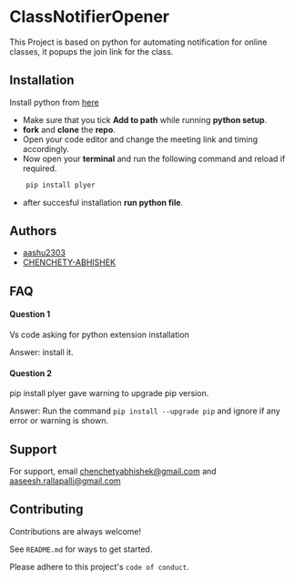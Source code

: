 
# ClassNotifierOpener

This Project is based on python for automating notification for online classes, it popups the join link for the class.
## Installation

Install python from [here](https://www.python.org/downloads/)

- Make sure that you tick **Add to path** while running **python setup**.
- **fork** and **clone** the **repo**.
- Open your code editor and change the meeting link and timing accordingly.
- Now open your **terminal** and run the following command and reload if required.
```sh
    pip install plyer
```
- after succesful installation **run python file**.
## Authors

- [aashu2303](https://github.com/aashu2303)
- [CHENCHETY-ABHISHEK](https://github.com/CHENCHETY-ABHISHEK) 

  
## FAQ

#### Question 1 
Vs code asking for python extension installation

Answer: install it.



#### Question 2
pip install plyer gave warning to upgrade pip version.

Answer: Run the command `pip install --upgrade pip` and ignore if any error or warning is shown.

  
## Support

For support, email chenchetyabhishek@gmail.com and aaseesh.rallapalli@gmail.com

  
## Contributing

Contributions are always welcome!

See `README.md` for ways to get started.

Please adhere to this project's `code of conduct`.

  

